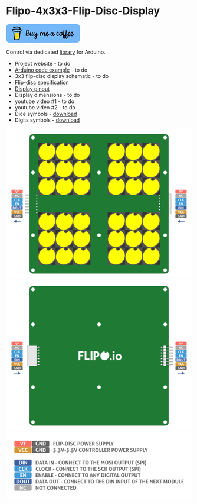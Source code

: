 # Flipo-4x3x3-Flip-Disc-Display
<a href="https://www.buymeacoffee.com/marcinsaj"><img src="https://github.com/marcinsaj/marcinsaj/blob/main/Buy-me-a-coffee.png" /></a> 
</br>

Control via dedicated [library](https://github.com/marcinsaj/FlipDisc) for Arduino.

- Project website - to do
- [Arduino code example](https://github.com/marcinsaj/Flipo-4x3x3-Flip-Disc-Display/tree/main/examples) - to do
- 3x3 flip-disc display schematic - to do
- [Flip-disc specification](https://github.com/marcinsaj/Flipo-Flip-disc-Display-Specification/raw/main/datasheet/Flipo-Flip-Disc-Specification.pdf)
- [Display pinout](https://github.com/marcinsaj/Flipo-4x3x3-Flip-Disc-Display/raw/main/datasheet/Flip-disc-4x3x3-Display-Pinout.pdf)
- Display dimensions - to do
- youtube video #1 - to do
- youtube video #2 - to do
- Dice symbols - [download](https://github.com/marcinsaj/Flipo-4x3x3-Flip-Disc-Display/raw/main/datasheet/Flipo-3x3-Flip-Disc-Display-Dice-Symbols.pdf)
- Digits symbols - [download](https://github.com/marcinsaj/Flipo-4x3x3-Flip-Disc-Display/raw/main/datasheet/Flipo-3x3-Flip-Disc-Display-Digits-Symbols.pdf)



![4x3x3 Flip-disc Display Pinout - top](https://github.com/marcinsaj/Flipo-4x3x3-Flip-Disc-Display/blob/main/datasheet/Flip-disc-4x3x3-Display-Pinout-top.png)
![4x3x3 Flip-disc Display Pinout - bottom](https://github.com/marcinsaj/Flipo-4x3x3-Flip-Disc-Display/blob/main/datasheet/Flip-disc-4x3x3-Display-Pinout-bottom.png)
![4x3x3 Flip-disc Display Pinout - description](https://github.com/marcinsaj/Flipo-4x3x3-Flip-Disc-Display/blob/main/datasheet/Flip-disc-4x3x3-Display-Pinout-description.png)
